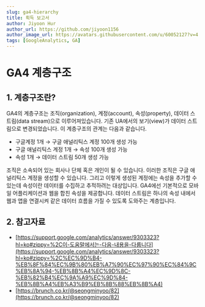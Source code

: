 ```yaml
---
slug: ga4-hierarchy
title: 획득 보고서
author: Jiyoon Hur
author_url: https://github.com/jiyoon1156
author_image_url: https://avatars.githubusercontent.com/u/60052127?v=4
tags: [GoogleAnalytics, GA]
---
```

# GA4 계층구조

## 1. 계층구조란?

GA4의 계층구조는 조직(organization), 계정(account), 속성(property), 데이터 스트림(data stream)으로 이루어져있습니다. 기존 UA에서의 보기(view)가 데이터 스트림으로 변경되었습니다. 이 계층구조의 관계는 다음과 같습니다.

- 구글계정 1개 → 구글 애널리틱스 계정 100개 생성 가능
- 구글 애널리틱스 계정 1개 → 속성 100개 생성 가능
- 속성 1개 → 데이터 스트림 50개 생성 가능

조직은 소속되어 있는 회사나 단체 혹은 개인이 될 수 있습니다. 이러한 조직은 구글 애널리틱스 계정을 생성할 수 있습니다. 그리고 이렇게 생성된 계정에는 속성을 추가할 수 있는데 속성이란 데이터를 수집하고 추적하려는 대상입니다. GA4에선 기본적으로 모바일 어플리케이션과 웹을 합친 속성을 제공합니다. 데이터 스트림은 하나의 속성 내에서 웹과 앱을 연결시켜 같은 데이터 흐름을 가질 수 있도록 도와주는 계층입니다.

## 2. 참고자료

- [https://support.google.com/analytics/answer/9303323?hl=ko#zippy=%2C이-도움말에서는-다음-내용을-다룹니다](https://support.google.com/analytics/answer/9303323?hl=ko#zippy=%2C%EC%9D%B4-%EB%8F%84%EC%9B%80%EB%A7%90%EC%97%90%EC%84%9C%EB%8A%94-%EB%8B%A4%EC%9D%8C-%EB%82%B4%EC%9A%A9%EC%9D%84-%EB%8B%A4%EB%A3%B9%EB%8B%88%EB%8B%A4)
- [https://brunch.co.kr/@seongminyoo/82](https://brunch.co.kr/@seongminyoo/82)
